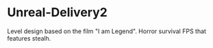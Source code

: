 # Unreal-Delivery2
Level design based on the film "I am Legend". Horror survival FPS that features stealh. 
